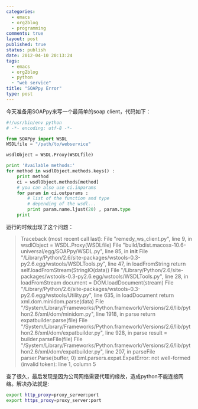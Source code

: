 ```yaml
--- 
categories: 
  - emacs
  - org2blog
  - programming
comments: true
layout: post
published: true
status: publish
date: 2012-04-10 20:13:24
tags: 
  - emacs
  - org2blog
  - python
  - "web service"
title: "SOAPpy Error"
type: post
---
```

今天准备用SOAPpy来写一个最简单的soap client，代码如下：

```python
#!/usr/bin/env python
# -*- encoding: utf-8 -*-

from SOAPpy import WSDL
WSDLfile = "/path/to/webservice"

wsdlObject = WSDL.Proxy(WSDLfile)

print 'Available methods:'
for method in wsdlObject.methods.keys() :
    print method
    ci = wsdlObject.methods[method]
    # you can also use ci.inparams
    for param in ci.outparams :
        # list of the function and type 
        # depending of the wsdl...
        print param.name.ljust(20) , param.type
    print
```

运行的时候出现了这个问题：

<!--more-->

> Traceback (most recent call last):
>   File "remedy_ws_client.py", line 9, in <module>
>     wsdlObject = WSDL.Proxy(WSDLfile)
>   File "build/bdist.macosx-10.6-universal/egg/SOAPpy/WSDL.py", line 85, in __init__
>   File "/Library/Python/2.6/site-packages/wstools-0.3-py2.6.egg/wstools/WSDLTools.py", line 47, in loadFromString
>     return self.loadFromStream(StringIO(data))
>   File "/Library/Python/2.6/site-packages/wstools-0.3-py2.6.egg/wstools/WSDLTools.py", line 28, in loadFromStream
>     document = DOM.loadDocument(stream)
>   File "/Library/Python/2.6/site-packages/wstools-0.3-py2.6.egg/wstools/Utility.py", line 635, in loadDocument
>     return xml.dom.minidom.parse(data)
>   File "/System/Library/Frameworks/Python.framework/Versions/2.6/lib/python2.6/xml/dom/minidom.py", line 1918, in parse
>     return expatbuilder.parse(file)
>   File "/System/Library/Frameworks/Python.framework/Versions/2.6/lib/python2.6/xml/dom/expatbuilder.py", line 928, in parse
>     result = builder.parseFile(file)
>   File "/System/Library/Frameworks/Python.framework/Versions/2.6/lib/python2.6/xml/dom/expatbuilder.py", line 207, in parseFile
>     parser.Parse(buffer, 0)
> xml.parsers.expat.ExpatError: not well-formed (invalid token): line 1, column 5


查了很久，最后发现是因为公司网络需要代理的缘故，造成python不能连接网络。解决办法就是: 

```sh
export http_proxy=proxy_server:port
export https_proxy=proxy_server:port
```

